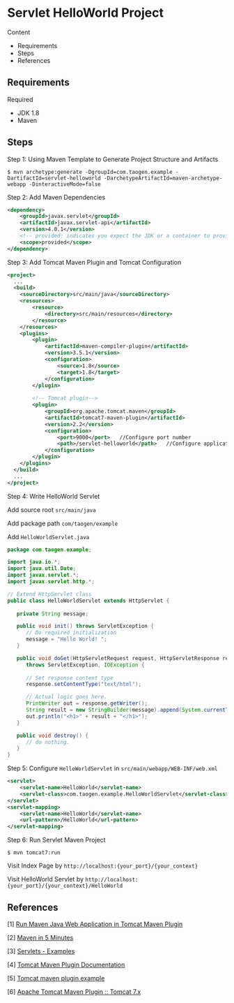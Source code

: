 # Servlet HelloWorld Project 

Content

- Requirements
- Steps
- References

## Requirements

Required

- JDK 1.8
- Maven

## Steps

Step 1: Using Maven Template to Generate Project Structure and Artifacts

```shell
$ mvn archetype:generate -DgroupId=com.taogen.example -DartifactId=servlet-helloworld -DarchetypeArtifactId=maven-archetype-webapp -DinteractiveMode=false
```

Step 2: Add Maven Dependencies

```xml
<dependency>
    <groupId>javax.servlet</groupId>
    <artifactId>javax.servlet-api</artifactId>
    <version>4.0.1</version>
    <!-- provided: indicates you expect the JDK or a container to provide the dependency at runtime. set the dependency on the Servlet API and related Java EE APIs to scope provided because the web container provides those classes. -->
    <scope>provided</scope>
</dependency>
```

Step 3: Add Tomcat Maven Plugin and Tomcat Configuration

```xml
<project>
  ...
  <build>
    <sourceDirectory>src/main/java</sourceDirectory>
    <resources>
        <resource>
            <directory>src/main/resources</directory>
        </resource>
    </resources>
    <plugins>
        <plugin>
            <artifactId>maven-compiler-plugin</artifactId>
            <version>3.5.1</version>
            <configuration>
                <source>1.8</source>
                <target>1.8</target>
            </configuration>
        </plugin>
 
        <!-- Tomcat plugin-->
        <plugin>
            <groupId>org.apache.tomcat.maven</groupId>
            <artifactId>tomcat7-maven-plugin</artifactId>
            <version>2.2</version>
            <configuration>
                <port>9000</port>   //Configure port number
                <path>/servlet-helloworld</path>   //Configure application root URL
            </configuration>
        </plugin>
    </plugins>
  </build>
  ...
</project>
```

Step 4: Write HelloWorld Servlet

Add source root `src/main/java`

Add package path `com/taogen/example`

Add `HelloWorldServlet.java` 

```java
package com.taogen.example;

import java.io.*;
import java.util.Date;
import javax.servlet.*;
import javax.servlet.http.*;

// Extend HttpServlet class
public class HelloWorldServlet extends HttpServlet {
 
   private String message;

   public void init() throws ServletException {
      // Do required initialization
      message = "Hello World! ";
   }

   public void doGet(HttpServletRequest request, HttpServletResponse response)
      throws ServletException, IOException {
      
      // Set response content type
      response.setContentType("text/html");

      // Actual logic goes here.
      PrintWriter out = response.getWriter();
	  String result = new StringBuilder(message).append(System.currentTimeMillis()).toString();
      out.println("<h1>" + result + "</h1>");
   }

   public void destroy() {
      // do nothing.
   }
}
```

Step 5: Configure `HelloWorldServlet` in `src/main/webapp/WEB-INF/web.xml`

```xml
<servlet>
    <servlet-name>HelloWorld</servlet-name>
    <servlet-class>com.taogen.example.HelloWorldServlet</servlet-class>
</servlet>
<servlet-mapping>
    <servlet-name>HelloWorld</servlet-name>
    <url-pattern>/HelloWorld</url-pattern>
</servlet-mapping>
```



Step 6: Run Servlet Maven Project

```shell
$ mvn tomcat7:run
```

Visit Index Page by `http://localhost:{your_port}/{your_context}` 

Visit HelloWorld Servlet by `http://localhost:{your_port}/{your_context}/HelloWorld`



## References

[1] [Run Maven Java Web Application in Tomcat Maven Plugin](https://o7planning.org/en/10133/run-maven-java-web-application-in-tomcat-maven-plugin)

[2] [Maven in 5 Minutes](http://maven.apache.org/guides/getting-started/maven-in-five-minutes.html)

[3] [Servlets - Examples](https://www.tutorialspoint.com/servlets/servlets-first-example.htm)

[4] [Tomcat Maven Plugin Documentation](http://tomcat.apache.org/maven-plugin-trunk/tomcat7-maven-plugin/plugin-info.html)

[5] [Tomcat maven plugin example](https://howtodoinjava.com/maven/tomcat-maven-plugin-example/)

[6] [Apache Tomcat Maven Plugin :: Tomcat 7.x](https://mvnrepository.com/artifact/org.apache.tomcat.maven/tomcat7-maven-plugin)